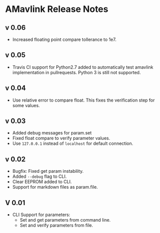# AMavlink Release Notes

## v 0.06

* Increased floating point compare tollerance to 1e7.

## v 0.05

* Travis CI support for Python2.7 added to automatically test amavlink implementation in pullrequests. Python 3 is still not supported.

## v 0.04

* Use relative error to compare float. This fixes the verification step for some values.

## v 0.03

* Added debug messages for param.set
* Fixed float compare to verify parameter values. 
* Use ```127.0.0.1``` instead of ```localhost``` for default connection.

## v 0.02

* Bugfix: Fixed get param instability.
* Added ```--debug``` flag to CLI.
* Clear EEPROM added to CLI.
* Support for markdown files as param.file.

## V 0.01

* CLI Support for parameters:
    * Set and get parameters from command line.
    * Set and verify parameters from file.
